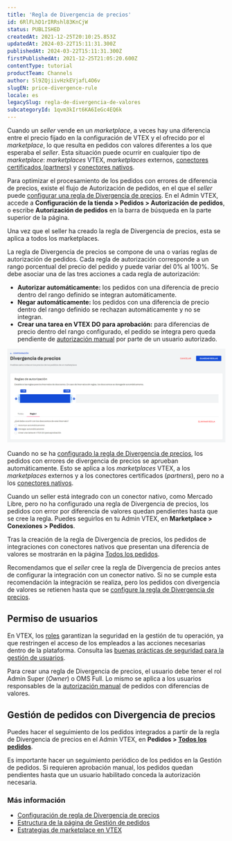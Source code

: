 ```yaml
---
title: 'Regla de Divergencia de precios'
id: 6RlFLhD1rIRRshl83KnCjW
status: PUBLISHED
createdAt: 2021-12-25T20:10:25.853Z
updatedAt: 2024-03-22T15:11:31.300Z
publishedAt: 2024-03-22T15:11:31.300Z
firstPublishedAt: 2021-12-25T21:05:20.600Z
contentType: tutorial
productTeam: Channels
author: 5l9ZQjiivHzkEVjafL4O6v
slugEN: price-divergence-rule
locale: es
legacySlug: regla-de-divergencia-de-valores
subcategoryId: 1qvm3kIrt6KA6IeGc4EQ6k
---
```


Cuando un _seller_ vende en un _marketplace_, a veces hay una diferencia entre el precio fijado en la configuración de VTEX y el ofrecido por el _marketplace_, lo que resulta en pedidos con valores diferentes a los que esperaba el _seller_. Esta situación puede ocurrir en cualquier tipo de _marketplace_: _marketplaces_ VTEX, _marketplaces_ externos, [conectores certificados (partners)](/es/tutorial/estrategias-de-marketplace-na-vtex--tutorials_402#integrado-con-un-conector-certificado-partner) y [conectores nativos](/es/tutorial/estrategias-de-marketplace-na-vtex--tutorials_402#integrado-con-un-conector-nativo-vtex).

Para optimizar el procesamiento de los pedidos con errores de diferencia de precios, existe el flujo de Autorización de pedidos, en el que el _seller_ puede [configurar una regla de Divergencia de precios](/es/tutorial/configuracao-da-regra-de-divergencia-de-valores--awAKP0sS5J8jgLs2g7pPe). En el Admin VTEX, accede a **Configuración de la tienda > Pedidos > Autorización de pedidos**, o escribe **Autorización de pedidos** en la barra de búsqueda en la parte superior de la página.

<div class="alert alert-warning">
Una vez que el seller ha creado la regla de Divergencia de precios, esta se aplica a todos los marketplaces.
</div>

La regla de Divergencia de precios se compone de una o varias reglas de autorización de pedidos. Cada regla de autorización corresponde a un rango porcentual del precio del pedido y puede variar del 0% al 100%. Se debe asociar una de las tres acciones a cada regla de autorización:

- **Autorizar automáticamente:** los pedidos con una diferencia de precio dentro del rango definido se integran automáticamente.
- **Negar automáticamente:** los pedidos con una diferencia de precio dentro del rango definido se rechazan automáticamente y no se integran.
- **Crear una tarea en VTEX DO para aprobación:** para diferencias de precio dentro del rango configurado, el pedido se integra pero queda pendiente de [autorización manual](/es/tutorial/configuracao-da-regra-de-divergencia-de-valores--awAKP0sS5J8jgLs2g7pPe#autorizar-pedidos-manualmente) por parte de un usuario autorizado.

![price_divergence_rules_ES](https://raw.githubusercontent.com/vtexdocs/help-center-content/refs/heads/main/docs/es/tutorials/Orders/Orders%20Management%20Settings/regla-de-divergencia-de-precios_1.png)

Cuando no se ha [configurado la regla de Divergencia de precios](/es/tutorial/configuracao-da-regra-de-divergencia-de-valores--awAKP0sS5J8jgLs2g7pPe), los pedidos con errores de divergencia de precios se aprueban automáticamente. Esto se aplica a los _marketplaces_ VTEX, a los _marketplaces_ externos y a los conectores certificados (_partners_), pero no a los [conectores nativos](/es/tutorial/estrategias-de-marketplace-na-vtex--tutorials_402#integrado-con-un-conector-nativo-vtex).

<div class="alert alert-warning">
Cuando un seller está integrado con un conector nativo, como Mercado Libre, pero no ha configurado una regla de Divergencia de precios, los pedidos con error por diferencia de valores quedan pendientes hasta que se cree la regla. Puedes seguirlos en tu Admin VTEX, en <b>Marketplace > Conexiones > Pedidos</b>.
</div>

Tras la creación de la regla de Divergencia de precios, los pedidos de integraciones con conectores nativos que presentan una diferencia de valores se mostrarán en la página [Todos los pedidos](/es/tutorial/todos-os-pedidos--2QTduKHAJMFIZ3BAsi6Pi).

Recomendamos que el _seller_ cree la regla de Divergencia de precios antes de configurar la integración con un conector nativo. Si no se cumple esta recomendación la integración se realiza, pero los pedidos con divergencia de valores se retienen hasta que se [configure la regla de Divergencia de precios](/es/tutorial/configuracao-da-regra-de-divergencia-de-valores--awAKP0sS5J8jgLs2g7pPe).

## Permiso de usuarios

En VTEX, los [roles](/es/tutorial/perfis-de-acesso--7HKK5Uau2H6wxE1rH5oRbc) garantizan la seguridad en la gestión de tu operación, ya que restringen el acceso de los empleados a las acciones necesarias dentro de la plataforma. Consulta las [buenas prácticas de seguridad para la gestión de usuarios](/es/faq/metodos-de-seguranca-para-criacao-de-perfis-de-usuarios-em-uma-loja--15YDwC9jGgqWi3rvcDaiGM).

Para crear una regla de Divergencia de precios, el usuario debe tener el rol Admin Super (_Owner_) o OMS Full. Lo mismo se aplica a los usuarios responsables de la [autorización manual](/es/tutorial/configuracao-da-regra-de-divergencia-de-valores--awAKP0sS5J8jgLs2g7pPe#autorizar-pedidos-manualmente) de pedidos con diferencias de valores.

## Gestión de pedidos con Divergencia de precios

Puedes hacer el seguimiento de los pedidos integrados a partir de la regla de Divergencia de precios en el Admin VTEX, en **Pedidos > [Todos los pedidos](/es/tutorial/todos-os-pedidos--2QTduKHAJMFIZ3BAsi6Pi)**.

<div class = "alert alert-info">
Es importante hacer un seguimiento periódico de los pedidos en la Gestión de pedidos. Si requieren aprobación manual, los pedidos quedan pendientes hasta que un usuario habilitado conceda la autorización necesaria.
</div>

### Más información

- [Configuración de regla de Divergencia de precios](/es/tutorial/configuracao-da-regra-de-divergencia-de-valores--awAKP0sS5J8jgLs2g7pPe)
- [Estructura de la página de Gestión de pedidos](/es/tutorial/estrutura-da-pagina-do-oms--2dDZmUUFXWeyQ4s2gqiY0A)
- [Estrategias de marketplace en VTEX](/es/tutorial/estrategias-de-marketplace-na-vtex--tutorials_402)
